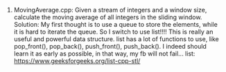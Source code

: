 1. MovingAverage.cpp: Given a stream of integers and a window size, calculate the moving average of all integers in the sliding window.
Solution: My first thought is to use a queue to store the elements, while it is hard to iterate the queue. So I switch to use list!!!! This
is really an useful and powerful data structure. list has a lot of functions to use, like pop_front(), pop_back(), push_front(), push_back().
I indeed should learn it as early as possible, in that way, my fb will not fail... 
list: https://www.geeksforgeeks.org/list-cpp-stl/
